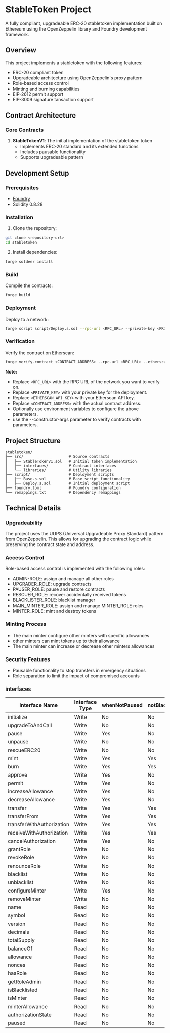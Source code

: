 
# StableToken Project

A fully compliant, upgradeable ERC-20 stabletoken implementation built on Ethereum using the OpenZeppelin library and Foundry development framework.

## Overview

This project implements a stabletoken with the following features:
- ERC-20 compliant token
- Upgradeable architecture using OpenZeppelin's proxy pattern
- Role-based access control
- Minting and burning capabilities
- EIP-2612 permit support
- EIP-3009 signature tansaction support

## Contract Architecture

### Core Contracts

1. **StableTokenV1**: The initial implementation of the stabletoken token
   - Implements ERC-20 standard and its extended functions
   - Includes pausable functionality
   - Supports upgradeable pattern


## Development Setup

### Prerequisites

- [Foundry](https://book.getfoundry.sh/getting-started/installation)
- Solidity 0.8.28

### Installation

1. Clone the repository:
```bash
git clone <repository-url>
cd stabletoken
```

2. Install dependencies:
```bash
forge soldeer install
```

### Build

Compile the contracts:
```bash
forge build
```

### Deployment

Deploy to a network:
```bash
forge script script/Deploy.s.sol --rpc-url <RPC_URL> --private-key <PRIVATE_KEY> --broadcast
```

### Verification
Verify the contract on Etherscan:
```bash
forge verify-contract <CONTRACT_ADDRESS> --rpc-url <RPC_URL> --etherscan-api-key <ETHERSCAN_API_KEY>
```

**Note:**
- Replace `<RPC_URL>` with the RPC URL of the network you want to verify on.
- Replace `<PRIVATE_KEY>` with your private key for the deployment.
- Replace `<ETHERSCAN_API_KEY>` with your Etherscan API key.
- Replace `<CONTRACT_ADDRESS>` with the actual contract address.
- Optionally use environment variables to configure the above parameters.
- use the --constructor-args parameter to verify contracts with parameters.

## Project Structure

```
stabletoken/
├── src/                    # Source contracts
│   ├── StableTokenV1.sol   # Initial token implementation
│   ├── interfaces/         # Contract interfaces
│   └── libraries/          # Utility libraries
├── script/                 # Deployment scripts
│   ├── Base.s.sol          # Base script functionality
│   ├── Deploy.s.sol        # Initial deployment script
├── foundry.toml            # Foundry configuration
└── remappings.txt          # Dependency remappings
```

## Technical Details

### Upgradeability

The project uses the UUPS (Universal Upgradeable Proxy Standard) pattern from OpenZeppelin. This allows for upgrading the contract logic while preserving the contract state and address.

### Access Control

Role-based access control is implemented with the following roles:
- ADMIN-ROLE: assign and manage all other roles
- UPGRADER_ROLE: upgrade contracts
- PAUSER_ROLE: pause and restore contracts
- RESCUER_ROLE: recover accidentally received tokens
- BLACKLISTER_ROLE: blacklist manager
- MAIN_MINTER_ROLE: assign and manage MINTER_ROLE roles
- MINTER_ROLE: mint and destroy tokens

### Minting Process

- The main minter configure other minters with specific allowances
- other minters can mint tokens up to their allowance
- The main minter can increase or decrease other minters allowances

### Security Features

- Pausable functionality to stop transfers in emergency situations
- Role separation to limit the impact of compromised accounts

### interfaces

| Interface Name | Interface Type | whenNotPaused | notBlacklisted |
|---------|---------|-------------------|---------------------|
| initialize | Write | No | No |
| upgradeToAndCall | Write | No | No |
| pause | Write | Yes | No |
| unpause | Write | No | No |
| rescueERC20 | Write | No | No |
| mint | Write | Yes | Yes |
| burn | Write | Yes | Yes |
| approve | Write | Yes | No |
| permit | Write | Yes | No |
| increaseAllowance | Write | Yes | No |
| decreaseAllowance | Write | Yes | No |
| transfer | Write | Yes | Yes |
| transferFrom | Write | Yes | Yes |
| transferWithAuthorization | Write | Yes | Yes |
| receiveWithAuthorization | Write | Yes | Yes |
| cancelAuthorization | Write | Yes | No |
| grantRole | Write | No | No |
| revokeRole | Write | No | No |
| renounceRole | Write | No | No |
| blacklist | Write | No | No |
| unblacklist | Write | No | No |
| configureMinter | Write | Yes | No |
| removeMinter | Write | No | No |
| name | Read | No | No |
| symbol | Read | No | No |
| version | Read | No | No |
| decimals | Read | No | No |
| totalSupply | Read | No | No |
| balanceOf | Read | No | No |
| allowance | Read | No | No |
| nonces | Read | No | No |
| hasRole | Read | No | No |
| getRoleAdmin | Read | No | No |
| isBlacklisted | Read | No | No |
| isMinter | Read | No | No |
| minterAllowance | Read | No | No |
| authorizationState | Read | No | No |
| paused | Read | No | No |
